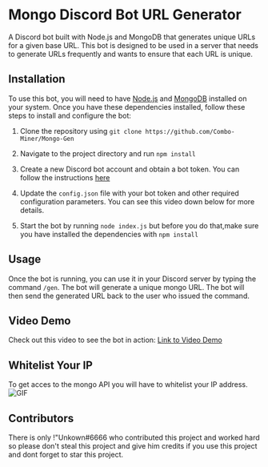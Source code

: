 # Mongo Discord Bot URL Generator

A Discord bot built with Node.js and MongoDB that generates unique URLs for a given base URL. This bot is designed to be used in a server that needs to generate URLs frequently and wants to ensure that each URL is unique. 

## Installation

To use this bot, you will need to have [Node.js](https://nodejs.org/en/) and [MongoDB](https://www.mongodb.com/) installed on your system. Once you have these dependencies installed, follow these steps to install and configure the bot:

1. Clone the repository using `git clone https://github.com/Combo-Miner/Mongo-Gen`
2. Navigate to the project directory and run `npm install`
3. Create a new Discord bot account and obtain a bot token. You can follow the instructions [here](https://discordjs.guide/preparations/setting-up-a-bot-application.html#creating-your-bot)
4. Update the `config.json` file with your bot token and other required configuration parameters. You can see this video down below for more details.



5. Start the bot by running `node index.js` but before you do that,make sure you have installed the dependencies with `npm install`

## Usage

Once the bot is running, you can use it in your Discord server by typing the command `/gen`. The bot will generate a unique mongo URL. The bot will then send the generated URL back to the user who issued the command.

## Video Demo

Check out this video to see the bot in action: [Link to Video Demo](https://youtu.be/C8oM8xlcv7s)

## Whitelist Your IP
To get acces to the mongo API you will have to whitelist your IP address.
![GIF](https://imgur.com/82PRKGC.gif)

## Contributors

There is only !"Unkown#6666 who contributed this project and worked hard so please don't steal this project and give him credits if you use this project and dont forget to star this project.
